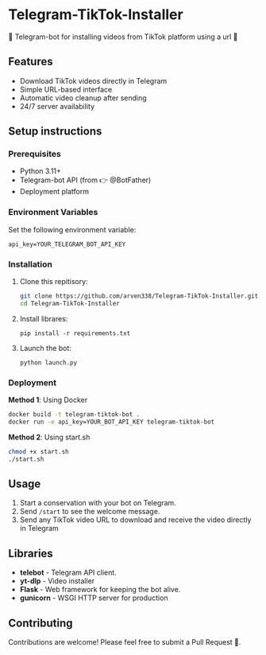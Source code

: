 # Telegram-TikTok-Installer
🌴 Telegram-bot for installing videos from TikTok platform using a url 📱

## Features
- Download TikTok videos directly in Telegram
- Simple URL-based interface
- Automatic video cleanup after sending
- 24/7 server availability

## Setup instructions

### Prerequisites
- Python 3.11+
- Telegram-bot API (from 👉 @BotFather)
- Deployment platform

### Environment Variables
Set the following environment variable:
```env
api_key=YOUR_TELEGRAM_BOT_API_KEY
```

### Installation
1. Clone this repitisory:
   ```bash
   git clone https://github.com/arven338/Telegram-TikTok-Installer.git
   cd Telegram-TikTok-Installer
   ```
2. Install librares:
   ```shell
   pip install -r requirements.txt
   ```
3. Launch the bot:
   ```shell
   python launch.py
   ```

### Deployment
**Method 1**: Using Docker
```bash
docker build -t telegram-tiktok-bot .
docker run -e api_key=YOUR_BOT_API_KEY telegram-tiktok-bot
```
**Method 2**: Using start.sh
```bash
chmod +x start.sh
./start.sh
```

## Usage
1. Start a conservation with your bot on Telegram.
2. Send <code>/start</code> to see the welcome message.
3. Send any TikTok video URL to download and receive the video directly in Telegram

## Libraries
- **telebot** - Telegram API client.
- **yt-dlp** - Video installer
- **Flask** - Web framework for keeping the bot alive.
- **gunicorn** - WSGI HTTP server for production

## Contributing
Contributions are welcome! Please feel free to submit a Pull Request 🥥.
